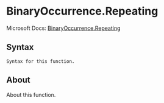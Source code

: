 ---
---

# BinaryOccurrence.Repeating

Microsoft Docs: [BinaryOccurrence.Repeating](https://docs.microsoft.com/en-us/powerquery-m/binaryoccurrence-repeating)

## Syntax

```powerquery-m
Syntax for this function.
```

## About

About this function.


